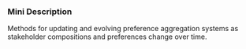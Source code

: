 ### Mini Description

Methods for updating and evolving preference aggregation systems as stakeholder compositions and preferences change over time.
